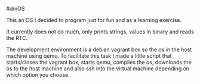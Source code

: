 #dmOS


This an OS I decided to program just for fun and as a learning exercise.

It currently does not do much, only prints strings, values in binary and
reads the RTC.

The development environment is a debian vagrant box so the os in the host machine using qemu. To facilitate this task I made a little script that starts/closes the vagrant box, starts qemu, compiles the os, downloads the os to the host machine and also ssh into the virtual machine depending on which option you choose.
